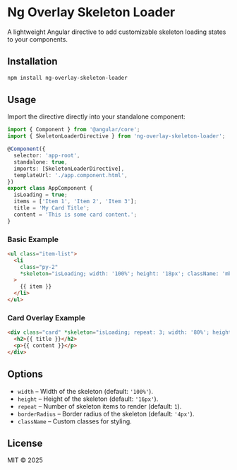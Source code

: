 # Ng Overlay Skeleton Loader

A lightweight Angular directive to add customizable skeleton loading states to your components.

## Installation

```bash
npm install ng-overlay-skeleton-loader
```

## Usage

Import the directive directly into your standalone component:

```ts
import { Component } from '@angular/core';
import { SkeletonLoaderDirective } from 'ng-overlay-skeleton-loader';

@Component({
  selector: 'app-root',
  standalone: true,
  imports: [SkeletonLoaderDirective],
  templateUrl: './app.component.html',
})
export class AppComponent {
  isLoading = true;
  items = ['Item 1', 'Item 2', 'Item 3'];
  title = 'My Card Title';
  content = 'This is some card content.';
}
```

### Basic Example

```html
<ul class="item-list">
  <li
    class="py-2"
    *skeleton="isLoading; width: '100%'; height: '18px'; className: 'mb-3'"
  >
    {{ item }}
  </li>
</ul>
```

### Card Overlay Example

```html
<div class="card" *skeleton="isLoading; repeat: 3; width: '80%'; height: '25px'; borderRadius: '12px'">
  <h2>{{ title }}</h2>
  <p>{{ content }}</p>
</div>
```

## Options

* `width` – Width of the skeleton (default: `'100%'`).
* `height` – Height of the skeleton (default: `'16px'`).
* `repeat` – Number of skeleton items to render (default: `1`).
* `borderRadius` – Border radius of the skeleton (default: `'4px'`).
* `className` – Custom classes for styling.

## License

MIT © 2025
